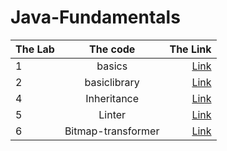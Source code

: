 # Java-Fundamentals


| The Lab	 |      The code      |                    The Link |
|:---------|:------------------:|----------------------------:|
| 1        |       basics       |            [Link](/basics/) |
| 2        |    basiclibrary    |      [Link](/basiclibrary/) |
| 4        |    Inheritance     |      [Link](/inheritance/) |
| 5        |       Linter       |      [Link](/linter/) |
| 6        | Bitmap-transformer |      [Link](/bitmap-transformer/) |

